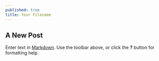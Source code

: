 ```yaml
---
published: true
title: Your Filename
---
```

## A New Post

Enter text in [Markdown](http://daringfireball.net/projects/markdown/). Use the toolbar above, or click the **?** button for formatting help.
